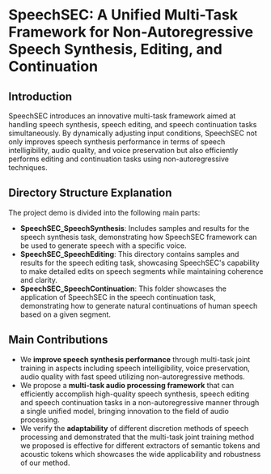 # SpeechSEC: A Unified Multi-Task Framework for Non-Autoregressive Speech Synthesis, Editing, and Continuation

## Introduction

SpeechSEC introduces an innovative multi-task framework aimed at handling speech synthesis, speech editing, and speech continuation tasks simultaneously. By dynamically adjusting input conditions, SpeechSEC not only improves speech synthesis performance in terms of speech intelligibility, audio quality, and voice preservation but also efficiently performs editing and continuation tasks using non-autoregressive techniques.





## Directory Structure Explanation

The project demo is divided into the following main parts:

- **SpeechSEC_SpeechSynthesis**: Includes samples and results for the speech synthesis task, demonstrating how SpeechSEC framework can be used to generate speech with a specific voice.
- **SpeechSEC_SpeechEditing**: This directory contains samples and results for the speech editing task, showcasing SpeechSEC's capability to make detailed edits on speech segments while maintaining coherence and clarity.
- **SpeechSEC_SpeechContinuation**: This folder showcases the application of SpeechSEC in the speech continuation task, demonstrating how to generate natural continuations of human speech based on a given segment.

## Main Contributions

- We **improve speech synthesis performance** through multi-task joint training in aspects including speech intelligibility, voice preservation, audio quality with fast speed utilizing non-autoregressive methods.
- We propose a **multi-task audio processing framework** that can efficiently accomplish high-quality speech synthesis, speech editing and speech continuation tasks in a non-autoregressive manner through a single unified model, bringing innovation to the field of audio processing.
- We verify the **adaptability** of different discretion methods of speech processing and demonstrated that the multi-task joint training method we proposed is effective for different extractors of semantic tokens and acoustic tokens which showcases the wide applicability and robustness of our method.

